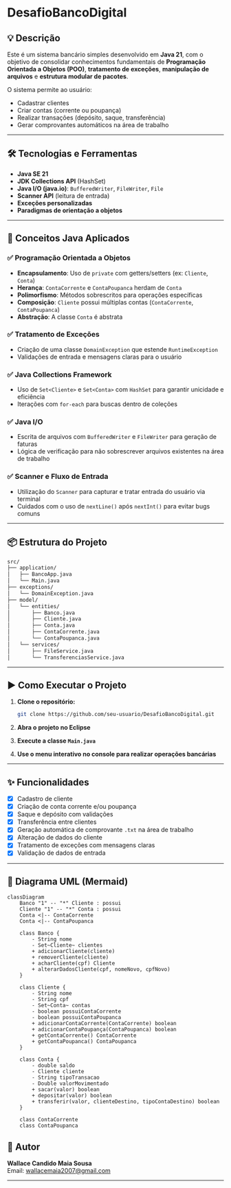
# DesafioBancoDigital

## 💡 Descrição

Este é um sistema bancário simples desenvolvido em **Java 21**, com o objetivo de consolidar conhecimentos fundamentais de **Programação Orientada a Objetos (POO)**, **tratamento de exceções**, **manipulação de arquivos** e **estrutura modular de pacotes**.

O sistema permite ao usuário:
- Cadastrar clientes
- Criar contas (corrente ou poupança)
- Realizar transações (depósito, saque, transferência)
- Gerar comprovantes automáticos na área de trabalho

---

## 🛠 Tecnologias e Ferramentas

- **Java SE 21**
- **JDK Collections API** (HashSet)
- **Java I/O (java.io)**: `BufferedWriter`, `FileWriter`, `File`
- **Scanner API** (leitura de entrada)
- **Exceções personalizadas**
- **Paradigmas de orientação a objetos**

---

## 🧠 Conceitos Java Aplicados

### ✅ Programação Orientada a Objetos
- **Encapsulamento**: Uso de `private` com getters/setters (ex: `Cliente`, `Conta`)
- **Herança**: `ContaCorrente` e `ContaPoupanca` herdam de `Conta`
- **Polimorfismo**: Métodos sobrescritos para operações específicas
- **Composição**: `Cliente` possui múltiplas contas (`ContaCorrente`, `ContaPoupanca`)
- **Abstração**: A classe `Conta` é abstrata

### ✅ Tratamento de Exceções
- Criação de uma classe `DomainException` que estende `RuntimeException`
- Validações de entrada e mensagens claras para o usuário

### ✅ Java Collections Framework
- Uso de `Set<Cliente>` e `Set<Conta>` com `HashSet` para garantir unicidade e eficiência
- Iterações com `for-each` para buscas dentro de coleções

### ✅ Java I/O
- Escrita de arquivos com `BufferedWriter` e `FileWriter` para geração de faturas
- Lógica de verificação para não sobrescrever arquivos existentes na área de trabalho

### ✅ Scanner e Fluxo de Entrada
- Utilização do `Scanner` para capturar e tratar entrada do usuário via terminal
- Cuidados com o uso de `nextLine()` após `nextInt()` para evitar bugs comuns

---

## 📦 Estrutura do Projeto

```bash
src/
├── application/
│   ├── BancoApp.java      
│   └── Main.java          
├── exceptions/
│   └── DomainException.java
├── model/
│   └── entities/
│       ├── Banco.java
│       ├── Cliente.java
│       ├── Conta.java        
│       ├── ContaCorrente.java
│       └── ContaPoupanca.java
│   └── services/
│       ├── FileService.java
│       └── TransferenciasService.java
```

---

## ▶️ Como Executar o Projeto

1. **Clone o repositório:**
   ```bash
   git clone https://github.com/seu-usuario/DesafioBancoDigital.git
   ```

2. **Abra o projeto no Eclipse**

3. **Execute a classe `Main.java`**

4. **Use o menu interativo no console para realizar operações bancárias**

---

## ✨ Funcionalidades

- [x] Cadastro de cliente
- [x] Criação de conta corrente e/ou poupança
- [x] Saque e depósito com validações
- [x] Transferência entre clientes
- [x] Geração automática de comprovante `.txt` na área de trabalho
- [x] Alteração de dados do cliente
- [x] Tratamento de exceções com mensagens claras
- [x] Validação de dados de entrada

---

## 🧬 Diagrama UML (Mermaid)

```mermaid
classDiagram
    Banco "1" -- "*" Cliente : possui
    Cliente "1" -- "*" Conta : possui
    Conta <|-- ContaCorrente
    Conta <|-- ContaPoupanca

    class Banco {
        - String nome
        - Set~Cliente~ clientes
        + adicionarCliente(cliente)
        + removerCliente(cliente)
        + acharCliente(cpf) Cliente
        + alterarDadosCliente(cpf, nomeNovo, cpfNovo)
    }

    class Cliente {
        - String nome
        - String cpf
        - Set~Conta~ contas
        - boolean possuiContaCorrente
        - boolean possuiContaPoupanca
        + adicionarContaCorrente(ContaCorrente) boolean
        + adicionarContaPoupança(ContaPoupanca) boolean
        + getContaCorrente() ContaCorrente
        + getContaPoupanca() ContaPoupanca
    }

    class Conta {
        - double saldo
        - Cliente cliente
        - String tipoTransacao
        - Double valorMovimentado
        + sacar(valor) boolean
        + depositar(valor) boolean
        + transferir(valor, clienteDestino, tipoContaDestino) boolean
    }

    class ContaCorrente
    class ContaPoupanca
```



## 👤 Autor

**Wallace Candido Maia Sousa**  
Email: wallacemaia2007@gmail.com  

---
